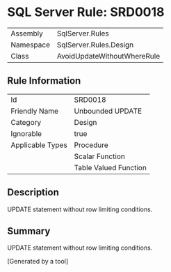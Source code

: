 # SQL Server Rule: SRD0018
  
|    |    |
|----|----|
| Assembly | SqlServer.Rules |
| Namespace | SqlServer.Rules.Design |
| Class | AvoidUpdateWithoutWhereRule |
  
## Rule Information
  
|    |    |
|----|----|
| Id | SRD0018 |
| Friendly Name | Unbounded UPDATE |
| Category | Design |
| Ignorable | true |
| Applicable Types | Procedure  |
|   | Scalar Function |
|   | Table Valued Function |
  
## Description
  
UPDATE statement without row limiting conditions.
  
## Summary
  
UPDATE statement without row limiting conditions.
  
[Generated by a tool]
